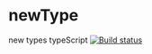 # newType
new types typeScript [![Build status](https://ci.appveyor.com/api/projects/status/g8m6eabvf79la4rc/branch/master?svg=true)](https://ci.appveyor.com/project/Pavel-A-T/newtype/branch/master)


